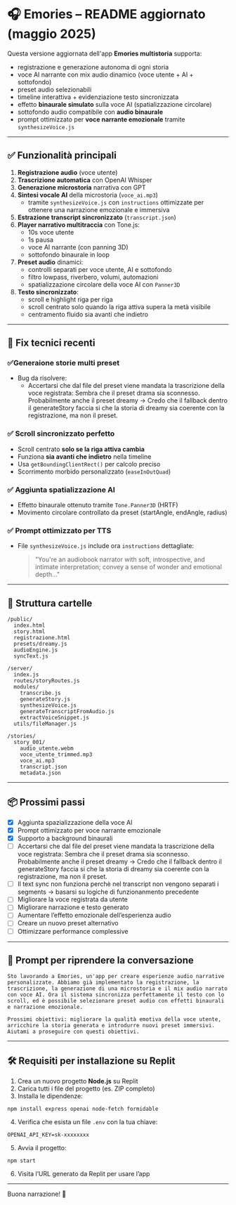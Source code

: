 # 🎧 Emories – README aggiornato (maggio 2025)

Questa versione aggiornata dell'app **Emories multistoria** supporta:

- registrazione e generazione autonoma di ogni storia
- voce AI narrante con mix audio dinamico (voce utente + AI + sottofondo)
- preset audio selezionabili
- timeline interattiva + evidenziazione testo sincronizzata
- effetto **binaurale simulato** sulla voce AI (spatializzazione circolare)
- sottofondo audio compatibile con **audio binaurale**
- prompt ottimizzato per **voce narrante emozionale** tramite `synthesizeVoice.js`

---

## ✅ Funzionalità principali

1. **Registrazione audio** (voce utente)
2. **Trascrizione automatica** con OpenAI Whisper
3. **Generazione microstoria** narrativa con GPT
4. **Sintesi vocale AI** della microstoria (`voce_ai.mp3`)
   - tramite `synthesizeVoice.js` con `instructions` ottimizzate per ottenere una narrazione emozionale e immersiva
5. **Estrazione transcript sincronizzato** (`transcript.json`)
6. **Player narrativo multitraccia** con Tone.js:
   - 10s voce utente
   - 1s pausa
   - voce AI narrante (con panning 3D)
   - sottofondo binaurale in loop
7. **Preset audio** dinamici:
   - controlli separati per voce utente, AI e sottofondo
   - filtro lowpass, riverbero, volumi, automazioni
   - spatializzazione circolare della voce AI con `Panner3D`
8. **Testo sincronizzato**:
   - scroll e highlight riga per riga
   - scroll centrato solo quando la riga attiva supera la metà visibile
   - centramento fluido sia avanti che indietro

---

## 🔧 Fix tecnici recenti

### ✅Generaione storie multi preset
- Bug da risolvere:
  - Accertarsi che dal file del preset viene mandata la trascrizione della voce registrata: Sembra che il preset drama sia sconnesso. Probabilmente anche il preset dreamy -> Credo che il fallback dentro il generateStory faccia si che la storia di dreamy sia coerente con la registrazione, ma non il preset.


### ✅ Scroll sincronizzato perfetto
- Scroll centrato **solo se la riga attiva cambia**
- Funziona **sia avanti che indietro** nella timeline
- Usa `getBoundingClientRect()` per calcolo preciso
- Scorrimento morbido personalizzato (`easeInOutQuad`)

### ✅ Aggiunta spatializzazione AI
- Effetto binaurale ottenuto tramite `Tone.Panner3D` (HRTF)
- Movimento circolare controllato da preset (startAngle, endAngle, radius)

### ✅ Prompt ottimizzato per TTS
- File `synthesizeVoice.js` include ora `instructions` dettagliate:
  > "You're an audiobook narrator with soft, introspective, and intimate interpretation; convey a sense of wonder and emotional depth..."

---

## 📁 Struttura cartelle

```
/public/
  index.html
  story.html
  registrazione.html
  presets/dreamy.js
  audioEngine.js
  syncText.js

/server/
  index.js
  routes/storyRoutes.js
  modules/
    transcribe.js
    generateStory.js
    synthesizeVoice.js
    generateTranscriptFromAudio.js
    extractVoiceSnippet.js
  utils/fileManager.js

/stories/
  story_001/
    audio_utente.webm
    voce_utente_trimmed.mp3
    voce_ai.mp3
    transcript.json
    metadata.json
```

---

## 📦 Prossimi passi

- [x] Aggiunta spazializzazione della voce AI
- [x] Prompt ottimizzato per voce narrante emozionale
- [x] Supporto a background binaurali
- [ ] Accertarsi che dal file del preset viene mandata la trascrizione della voce registrata: Sembra che il preset drama sia sconnesso. Probabilmente anche il preset dreamy -> Credo che il fallback dentro il generateStory faccia si che la storia di dreamy sia coerente con la registrazione, ma non il preset.
- [ ] Il text sync non funziona perchè nel transcript non vengono separati i segments -> basarsi su logiche di funzionanmento precedente 
- [ ] Migliorare la voce registrata da utente
- [ ] Migliorare narrazione e testo generato
- [ ] Aumentare l’effetto emozionale dell’esperienza audio
- [ ] Creare un nuovo preset alternativo
- [ ] Ottimizzare performance complessive

---

## 💬 Prompt per riprendere la conversazione

```
Sto lavorando a Emories, un'app per creare esperienze audio narrative personalizzate. Abbiamo già implementato la registrazione, la trascrizione, la generazione di una microstoria e il mix audio narrato con voce AI. Ora il sistema sincronizza perfettamente il testo con lo scroll, ed è possibile selezionare preset audio con effetti binaurali e narrazione emozionale.

Prossimi obiettivi: migliorare la qualità emotiva della voce utente, arricchire la storia generata e introdurre nuovi preset immersivi. Aiutami a proseguire con questi obiettivi.
```

---

## 🛠 Requisiti per installazione su Replit

1. Crea un nuovo progetto **Node.js** su Replit
2. Carica tutti i file del progetto (es. ZIP completo)
3. Installa le dipendenze:

```
npm install express openai node-fetch formidable
```

4. Verifica che esista un file `.env` con la tua chiave:

```
OPENAI_API_KEY=sk-xxxxxxxx
```

5. Avvia il progetto:

```
npm start
```

6. Visita l’URL generato da Replit per usare l’app

---

Buona narrazione! 🌙
